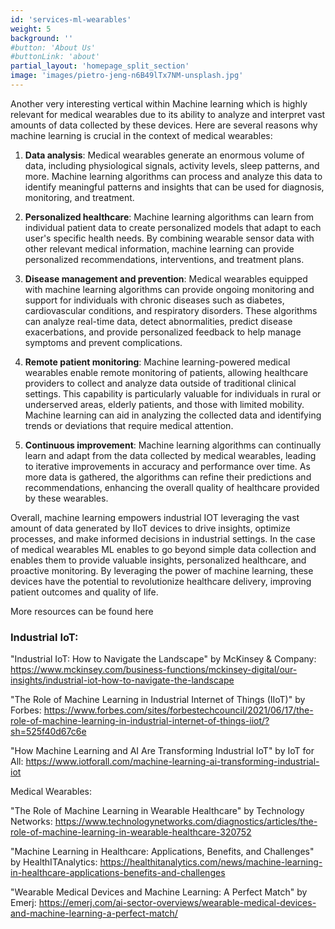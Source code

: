 ```yaml
---
id: 'services-ml-wearables'
weight: 5
background: ''
#button: 'About Us'
#buttonLink: 'about'
partial_layout: 'homepage_split_section'
image: 'images/pietro-jeng-n6B49lTx7NM-unsplash.jpg'
---
```

Another very interesting vertical within Machine learning which is highly relevant for medical wearables due to its ability to analyze and interpret vast amounts of data collected by these devices. Here are several reasons why machine learning is crucial in the context of medical wearables: 

 

1. **Data analysis**: Medical wearables generate an enormous volume of data, including physiological signals, activity levels, sleep patterns, and more. Machine learning algorithms can process and analyze this data to identify meaningful patterns and insights that can be used for diagnosis, monitoring, and treatment. 

 

2. **Personalized healthcare**: Machine learning algorithms can learn from individual patient data to create personalized models that adapt to each user's specific health needs. By combining wearable sensor data with other relevant medical information, machine learning can provide personalized recommendations, interventions, and treatment plans. 

 
4. **Disease management and prevention**: Medical wearables equipped with machine learning algorithms can provide ongoing monitoring and support for individuals with chronic diseases such as diabetes, cardiovascular conditions, and respiratory disorders. These algorithms can analyze real-time data, detect abnormalities, predict disease exacerbations, and provide personalized feedback to help manage symptoms and prevent complications. 

 

5. **Remote patient monitoring**: Machine learning-powered medical wearables enable remote monitoring of patients, allowing healthcare providers to collect and analyze data outside of traditional clinical settings. This capability is particularly valuable for individuals in rural or underserved areas, elderly patients, and those with limited mobility. Machine learning can aid in analyzing the collected data and identifying trends or deviations that require medical attention. 

 

6. **Continuous improvement**: Machine learning algorithms can continually learn and adapt from the data collected by medical wearables, leading to iterative improvements in accuracy and performance over time. As more data is gathered, the algorithms can refine their predictions and recommendations, enhancing the overall quality of healthcare provided by these wearables. 

 

Overall, machine learning empowers industrial IOT leveraging the vast amount of data generated by IIoT devices to drive insights, optimize processes, and make informed decisions in industrial settings. In the case of medical wearables ML enables to go beyond simple data collection and enables them to provide valuable insights, personalized healthcare, and proactive monitoring. By leveraging the power of machine learning, these devices have the potential to revolutionize healthcare delivery, improving patient outcomes and quality of life. 

 

More resources can be found here 

 

### Industrial IoT: 

 

"Industrial IoT: How to Navigate the Landscape" by McKinsey & Company: https://www.mckinsey.com/business-functions/mckinsey-digital/our-insights/industrial-iot-how-to-navigate-the-landscape 

 

"The Role of Machine Learning in Industrial Internet of Things (IIoT)" by Forbes: https://www.forbes.com/sites/forbestechcouncil/2021/06/17/the-role-of-machine-learning-in-industrial-internet-of-things-iiot/?sh=525f40d67c6e 

 

"How Machine Learning and AI Are Transforming Industrial IoT" by IoT for All: https://www.iotforall.com/machine-learning-ai-transforming-industrial-iot 

 

Medical Wearables: 

 

"The Role of Machine Learning in Wearable Healthcare" by Technology Networks: https://www.technologynetworks.com/diagnostics/articles/the-role-of-machine-learning-in-wearable-healthcare-320752 

 

"Machine Learning in Healthcare: Applications, Benefits, and Challenges" by HealthITAnalytics: https://healthitanalytics.com/news/machine-learning-in-healthcare-applications-benefits-and-challenges 

 

"Wearable Medical Devices and Machine Learning: A Perfect Match" by Emerj: https://emerj.com/ai-sector-overviews/wearable-medical-devices-and-machine-learning-a-perfect-match/
